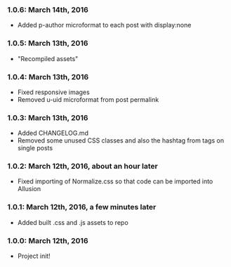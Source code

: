 ### 1.0.6: March 14th, 2016
* Added p-author microformat to each post with display:none

### 1.0.5: March 13th, 2016
* "Recompiled assets"

### 1.0.4: March 13th, 2016
* Fixed responsive images
* Removed u-uid microformat from post permalink

### 1.0.3: March 13th, 2016
* Added CHANGELOG.md
* Removed some unused CSS classes and also the hashtag from tags on single posts

### 1.0.2: March 12th, 2016, about an hour later
* Fixed importing of Normalize.css so that code can be imported into Allusion

### 1.0.1: March 12th, 2016, a few minutes later
* Added built .css and .js assets to repo

### 1.0.0: March 12th, 2016
* Project init!
